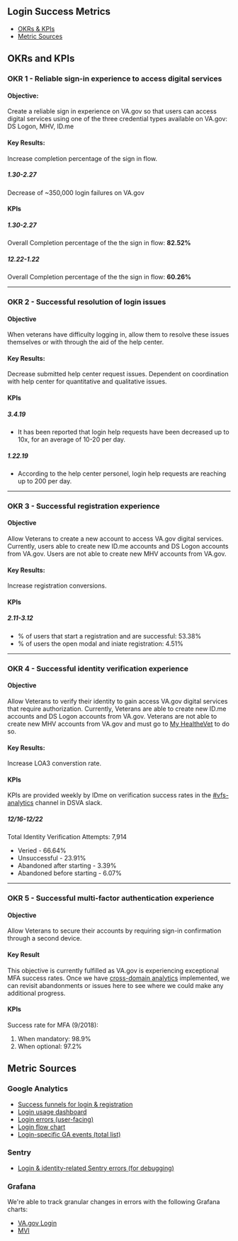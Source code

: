 ## Login Success Metrics
- [OKRs & KPIs](#okrs-and-kpis)
- [Metric Sources](#metric-sources)

## OKRs and KPIs
### OKR 1 - Reliable sign-in experience to access digital services
#### Objective:
Create a reliable sign in experience on VA.gov so that users can access digital services using one of the three credential types available on VA.gov: DS Logon, MHV, ID.me

#### Key Results: 
Increase completion percentage of the sign in flow.

##### 1.30-2.27
Decrease of ~350,000 login failures on VA.gov

#### KPIs 
##### 1.30-2.27
Overall Completion percentage of the the sign in flow: **82.52%**
##### 12.22-1.22
Overall Completion percentage of the the sign in flow: **60.26%**

---

### OKR 2 -  Successful resolution of login issues
#### Objective
When veterans have difficulty logging in, allow them to resolve these issues themselves or with through the aid of the help center.

#### Key Results: 
Decrease submitted help center request issues. Dependent on coordination with help center for quantitative and qualitative issues.

#### KPIs
##### 3.4.19
- It has been reported that login help requests have been decreased up to 10x, for an average of 10-20 per day.

##### 1.22.19
- According to the help center personel, login help requests are reaching up to 200 per day.

---

### OKR 3 - Successful registration experience
#### Objective
Allow Veterans to create a new account to access VA.gov digital services. Currently, users able to create new ID.me accounts and DS Logon accounts from VA.gov. Users are not able to create new MHV accounts from VA.gov.

#### Key Results: 
Increase registration conversions.

#### KPIs 
##### 2.11-3.12
- % of users that start a registration and are successful: 53.38% 
- % of users the open modal and iniate registration: 4.51%


---

### OKR 4 - Successful identity verification experience
#### Objective
Allow Veterans to verify their identity to gain access VA.gov digital services that require authorization. Currently, Veterans are able to create new ID.me accounts and DS Logon accounts from VA.gov. Veterans are not able to create new MHV accounts from VA.gov and must go to [My HealtheVet](https://www.myhealth.va.gov/mhv-portal-web/home) to do so.

#### Key Results:
Increase LOA3 converstion rate.

#### KPIs 
KPIs are provided weekly by IDme on verification success rates in the [#vfs-analytics](https://dsva.slack.com/channels/vfs-analytics) channel in DSVA slack. 

##### 12/16-12/22
Total Identity Verification Attempts: 7,914
- Veried - 66.64%
- Unsuccessful - 23.91%
- Abandoned after starting - 3.39%
- Abandoned before starting - 6.07%

---

### OKR 5 - Successful multi-factor authentication experience
#### Objective
Allow Veterans to secure their accounts by requiring sign-in confirmation through a second device. 

#### Key Result
This objective is currently fulfilled as VA.gov is experiencing exceptional MFA success rates. Once we have [cross-domain analytics]() implemented, we can revisit abandonments or issues here to see where we could make any additional progress.

#### KPIs
Success rate for MFA (9/2018):
1. When mandatory: 98.9%
2. When optional: 97.2%

## Metric Sources
### Google Analytics
- [Success funnels for login & registration](https://analytics.google.com/analytics/web/?authuser=0#/my-reports/U_bnaGd1QdWQwS0e-J0pOQ/a50123418w177519031p184624291/_u.dateOption=last30days&_r.tabId=81/)
- [Login usage dashboard](https://analytics.google.com/analytics/web/#/report/visitors-overview/a50123418w177519031p184624291/_u.dateOption=last30days&_.useg=userlSoCJs-8RzS8ITs0kUtVPA,userm6kH3yFDRuS28OYZ55HxFA&overview-graphOptions.primaryConcept=analytics.totalVisitors/)
- [Login errors (user-facing)](https://analytics.google.com/analytics/web/?authuser=0#/report/content-event-events/a50123418w177519031p184624291/_u.dateOption=last7days&_.useg=builtin1&explorer-segmentExplorer.segmentId=analytics.eventLabel&_r.drilldown=analytics.eventCategory:Sign-on&explorer-table.plotKeys=%5B%5B%22login-error-user-fetch%22%5D%5D&explorer-table.rowCount=10&explorer-table.filter=login-error&explorer-table-dataTable.sortColumnName=analytics.totalEvents&explorer-table-dataTable.sortDescending=true/)
- [Login flow chart](https://github.com/department-of-veterans-affairs/va.gov-team/blob/master/products/identity/login/analytics/logingaflowchart.md)
- [Login-specific GA events (total list)](https://analytics.google.com/analytics/web/#/report/content-event-events/a50123418w177519031p184624291/_u.dateOption=last30days&explorer-table.plotKeys=%5B%5D&_r.drilldown=analytics.eventCategory:Sign-on,analytics.eventAction:Login%20-%20vagovprod/)


### Sentry
- [Login & identity-related Sentry errors (for debugging)](http://sentry.vetsgov-internal/vets-gov/platform-api-production/?query=is%3Aunresolved+assigned%3Ame)

### Grafana
We're able to track granular changes in errors with the following Grafana charts:
- [VA.gov Login](http://grafana.vetsgov-internal/dashboard/db/site-authentication?orgId=1&from=1548694141953&to=1549903741953)
- [MVI](http://grafana.vetsgov-internal/dashboard/db/mvi?orgId=1&from=1548565200000&to=1549904130110)

